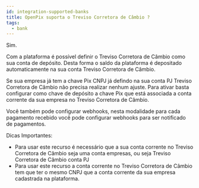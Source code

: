 ```yaml
---
id: integration-supported-banks
title: OpenPix suporta o Treviso Corretora de Câmbio ?
tags:
  - bank
---
```


Sim.

Com a plataforma é possível definir o Treviso Corretora de Câmbio como sua conta de depósito. Desta forma o saldo da plataforma é depositado automaticamente na sua conta Treviso Corretora de Câmbio.

Se sua empresa já tem a chave Pix CNPJ já defindo na sua conta PJ Treviso Corretora de Câmbio não precisa realizar nenhum ajuste. Para ativar basta configurar como chave de depósito a chave Pix que está associada a conta corrente da sua empresa no Treviso Corretora de Câmbio.

Você também pode configurar webhooks, nesta modalidade para cada pagamento recebido você pode configurar webhooks para ser notificado de pagamentos.

Dicas Importantes:

- Para usar este recurso é necessário que a sua conta corrente no Treviso Corretora de Câmbio seja uma conta empresas, ou seja Treviso Corretora de Câmbio conta PJ
- Para usar este recurso a conta corrente no Treviso Corretora de Câmbio tem que ter o mesmo CNPJ que a conta corrente da sua empresa cadastrada na plataforma.
